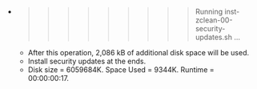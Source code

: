 * >>>>>>>>> Running inst-zclean-00-security-updates.sh ...
  * After this operation, 2,086 kB of additional disk space will be used.
  * Install security updates at the ends.
  * Disk size = 6059684K. Space Used = 9344K. Runtime = 00:00:00:17.
